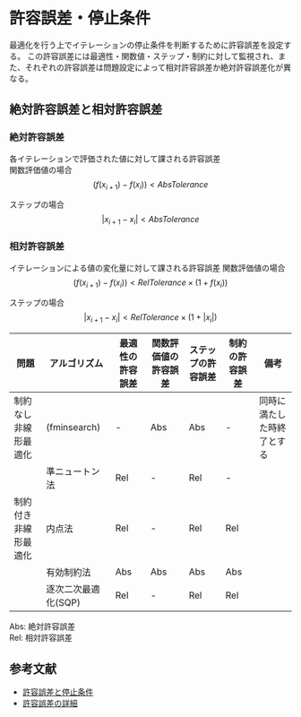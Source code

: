 # 許容誤差・停止条件

最適化を行う上でイテレーションの停止条件を判断するために許容誤差を設定する。
この許容誤差には最適性・関数値・ステップ・制約に対して監視され、また、それぞれの許容誤差は問題設定によって相対許容誤差か絶対許容誤差化が異なる。

## 絶対許容誤差と相対許容誤差
### 絶対許容誤差
各イテレーションで評価された値に対して課される許容誤差  
関数評価値の場合
$$ (f(x_{i+1}) - f(x_i)) < AbsTolerance $$

ステップの場合
$$ |x_{i+1} - x_{i}| < AbsTolerance $$

### 相対許容誤差
イテレーションによる値の変化量に対して課される許容誤差
関数評価値の場合
$$ (f(x_{i+1}) - f(x_i)) < RelTolerance \times (1 + f(x_i)) $$

ステップの場合
$$ |x_{i+1} - x_{i}| < RelTolerance \times (1 + |x_i|)$$

| 問題 | アルゴリズム | 最適性の許容誤差 | 関数評価値の許容誤差 | ステップの許容誤差 | 制約の許容誤差 | 備考|
| ---- | ---- | ---- | ---- | ---- | ---- | ---- |
| 制約なし非線形最適化 | (fminsearch) | - | Abs | Abs | - | 同時に満たした時終了とする |
|   | 準ニュートン法 | Rel | - | Rel | - |  |
| 制約付き非線形最適化 | 内点法 | Rel | - | Rel | Rel | |
|  | 有効制約法 | Abs | Abs | Abs | Abs | |
|  | 逐次二次最適化(SQP) | Rel | - | Rel | Rel | | 

Abs: 絶対許容誤差  
Rel: 相対許容誤差  


## 参考文献
- [許容誤差と停止条件](https://jp.mathworks.com/help/optim/ug/tolerances-and-stopping-criteria.html)
- [許容誤差の詳細](https://jp.mathworks.com/help/optim/ug/tolerance-details.html)